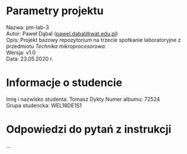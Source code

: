 # Parametry projektu

Nazwa: pm-lab-3  
Autor: Paweł Dąbal (pawel.dabal@wat.edu.pl)  
Opis: Projekt bazowy repozytorium na trzecie spotkanie laboratoryjne z przedmiotu _Technika mikroprocesorowa_.  
Wersja: v1.0  
Data: 23.05.2020 r.

# Informacje o studencie

Imię i nazwisko studenta: Tomasz Dykty 
Numer albumu: 72524  
Grupa studencka: WEL18DE1S1

# Odpowiedzi do pytań z instrukcji
...
